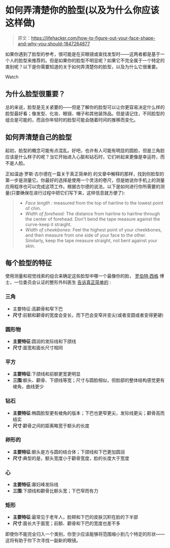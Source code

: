 # 如何弄清楚你的脸型(以及为什么你应该这样做)

> 原文：<https://lifehacker.com/how-to-figure-out-your-face-shape-and-why-you-should-1847264877>

如果你遇到了脸型的参考，很可能是在买眼镜或查找发型时——这两者都是基于一个人的脸型来推荐的。但是如果你的脸型不明显呢？如果它不完全属于一个特定的类别呢？以下是你需要知道的关于如何弄清楚你的脸型，以及为什么它很重要。

Watch

## 为什么脸型很重要？

总的来说，脸型是无关紧要的——但是了解你的脸型可以让你更容易决定什么样的脸型最好看；像发型、化妆、眼镜、帽子和其他装饰品。但是请记住，不同脸型的组合是可能的，而且你年轻时的脸型可能会随着时间的推移而变化。

## 如何弄清楚自己的脸型

起初，脸型的概念可能有点混乱。好吧，也许有人可能有明显的圆脸，但是三角脸应该是什么样子的呢？当它开始进入心脏和钻石时，它们听起来更像是幸运符，而不是人脸。

正如温迪·罗斯·古尔德在一篇关于真正简单的 的文章中解释的那样，找到你脸型的第一步是测量它。你最好的选择是使用一个灵活的卷尺，但是她说你手机上的测量应用程序也可以完成这项工作。根据古尔德的说法，以下是如何进行你所需要的测量(只要确保在进行过程中把它们写下来，这样信息就方便了):

> *   *Face length* : measured from the top of hairline to the lowest point of chin.
> *   *Width of forehead:* The distance from hairline to hairline through the center of forehead. Don't bend the tape measure against the curve-keep it straight.
> *   *Width of cheekbones:* Feel the highest point of your cheekbones, and then measure from one side of your face to the other. Similarly, keep the tape measure straight, not bent against your skin.

## 每个脸型的特征

使用测量和视觉线索的组合来确定这些脸型中哪一个最像你的脸， [罗伯特·西格](https://www.austin-weston.com/robert-sigal) 博士，一位委员会认证的整形外科医生 [告诉真正简单的](https://www.realsimple.com/beauty-fashion/what-is-my-face-shape) :

### 三角

*   主要特征:高颧骨和窄下巴
*   **尺寸**:前额和颧骨的宽度会变长，而下巴会变窄并变尖(或者变圆或者变得更硬)

### 圆形物

*   **主要特征**:圆润的发际线和下颌线
*   **尺寸**:面宽和面长尺寸相同

### 平方

*   **主要特征**:下颌线和前额更宽更明显
*   **三围**:额头、颧骨、下颌线等宽；尺寸与圆脸相似，但脸部的整体结构感觉更有棱角，曲线更少

### 钻石

*   **主要特征**:椭圆脸型更有棱角的版本；下巴也更窄更尖，发际线更尖；颧骨高而结实
*   **尺寸**:颧骨之间的距离略宽于额头的长度

### 卵形的

*   **主要特征**:额头是方与圆的结合体；下颌线和下巴更加圆润
*   **尺寸**:典型的是，额头宽度小于颧骨宽度，脸的长度大于宽度

### 心

*   **主要特征**:寡妇峰发际线
*   **三围**:下颌线和颧骨比额头宽；下巴窄而有力

### 矩形

*   **主要特征**:最常见于老年人，脸颊和下巴的皮肤沉积在脸的下半部
*   **尺寸**:面长大于面宽；前额、颧骨和下巴的宽度也差不多

即使你不能完全归入一个类别，你至少应该能够将范围缩小到几个特定的形状——这将有助于你下次寻找一副新的眼镜。